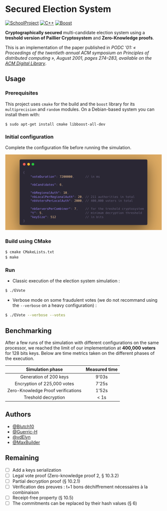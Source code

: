 # Secured Election System

[![SchoolProject](https://img.shields.io/badge/School-project-83BD75?labelColor=B4E197&style=for-the-badge)]()
[![C++](https://img.shields.io/badge/Made%20with-C++-B22727?labelColor=EE5007&style=for-the-badge)]()
[![Boost](https://img.shields.io/badge/Uses-Boost%20library-E4AEC5?labelColor=FFC4DD&style=for-the-badge)]()

**Cryptographically secured** multi-candidate election system using a **treshold version of Paillier Cryptosystem** and **Zero-Knowledge proofs**.

This is an implementation of the paper published in *PODC '01: « Proceedings of the twentieth annual ACM symposium on Principles of distributed computing », August 2001, pages 274–283, available on the [ACM Digital Library](https://doi.org/10.1145/383962.384044)*.

## Usage

### Prerequisites

This project uses `cmake` for the build and the `boost` library for its `multiprecision` and `random` modules.
On a Debian-based system you can install them with:

```
$ sudo apt-get install cmake libboost-all-dev
```

### Initial configuration
Complete the configuration file before running the simulation.

<p align="center">
  <img src="./res/config.png" alt="Configuration file" width="650">
</p>


### Build using CMake

```sh
$ cmake CMakeLists.txt
$ make
```

### Run

- Classic execution of the election system simulation :
```sh
$ ./EVote
```

- Verbose mode on some fraudulent votes (we do not recommand using the `--verbose` on a heavy configuration) :
```sh
$ ./EVote --verbose --votes
```

## Benchmarking

After a few runs of the simulation with different configurations on the same processor, we reached the limit of our implementation at **400,000 voters** for 128 bits keys. 
Below are time metrics taken on the different phases of the execution.
  
|        **Simulation phase**        | **Measured time** |
|:----------------------------------:|:-----------------:|
|       Generation of 200 keys       |       9'03s       |
|     Encryption of 225,000 votes    |       7'25s       |
| Zero-Knowledge Proof verifications |       1'52s       |
|         Treshold decryption        |        < 1s       |



## Authors

* [@Blutch10](https://github.com/Blutch10)
* [@Guerric-H](https://github.com/Guerric-H)
* [@vdElyn](https://github.com/vdElyn)
* [@MaxBuilder](https://github.com/MaxBuilder)


## Remaining

- [ ] Add a keys serialization 
- [ ] Legal vote proof (Zero-knowledge proof 2, § 10.3.2)
- [ ] Partial decryption proof (§ 10.2.1)
- [ ] Vérification des preuves : t+1 bons déchiffrement nécessaires à la combinaison
- [ ] Receipt-free property (§ 10.5)
- [ ] The commitments can be replaced by their hash values (§ 6)
